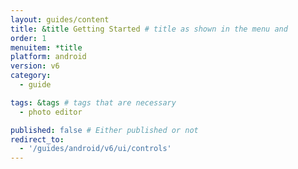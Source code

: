 ```yaml
---
layout: guides/content
title: &title Getting Started # title as shown in the menu and 
order: 1
menuitem: *title
platform: android
version: v6
category: 
  - guide

tags: &tags # tags that are necessary
  - photo editor 

published: false # Either published or not 
redirect_to:
  - '/guides/android/v6/ui/controls'
---
```

